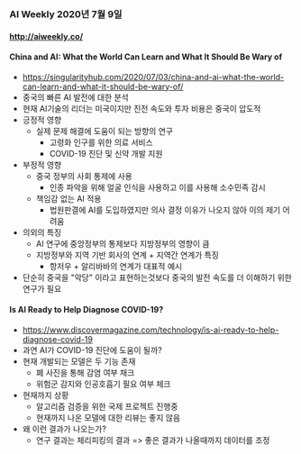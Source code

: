### AI Weekly 2020년 7월 9일
#### http://aiweekly.co/

#### China and AI: What the World Can Learn and What It Should Be Wary of
- https://singularityhub.com/2020/07/03/china-and-ai-what-the-world-can-learn-and-what-it-should-be-wary-of/
- 중국의 빠른 AI 발전에 대한 분석
- 현재 AI기술의 리더는 미국이지만 진전 속도와 투자 비용은 중국이 압도적
- 긍정적 영향
  - 실제 문제 해결에 도움이 되는 방향의 연구
    - 고령화 인구를 위한 의료 서비스
    - COVID-19 진단 및 신약 개발 지원
- 부정적 영향
  - 중국 정부의 사회 통제에 사용
    - 인종 파악을 위해 얼굴 인식을 사용하고 이를 사용해 소수민족 감시
  - 책임감 없는 AI 적용
    - 법원판결에 AI를 도입하였지만 의사 결정 이유가 나오지 않아 이의 제기 어려움
- 의외의 특징
  - AI 연구에 중앙정부의 통제보다 지방정부의 영향이 큼
  - 지방정부와 지역 기반 회사의 연계 + 지역간 연계가 특징
    - 항저우 + 알리바바의 연계가 대표적 예시
- 단순히 중국을 "악당" 이라고 표현하는것보다 중국의 발전 속도를 더 이해하기 위한 연구가 필요

    
#### Is AI Ready to Help Diagnose COVID-19?
- https://www.discovermagazine.com/technology/is-ai-ready-to-help-diagnose-covid-19
- 과연 AI가 COVID-19 진단에 도움이 될까?
- 현재 개발되는 모델은 두 기능 존재
  - 폐 사진을 통해 감염 여부 채크
  - 위험군 감지와 인공호흡기 필요 여부 체크
- 현재까지 상황
  - 알고리즘 검증을 위한 국제 프로젝트 진행중
  - 현재까지 나온 모델에 대한 리뷰는 좋지 않음
- 왜 이런 결과가 나오는가?
  - 연구 결과는 체리피킹의 결과 => 좋은 결과가 나올때까지 데이터를 조정
